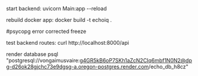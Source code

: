 start backend:
uvicorn Main:app --reload

rebuild docker app:
docker build -t echoiq .

#psycopg error corrected freeze

test backend routes:
curl http://localhost:8000/api

render database
psql "postgresql://vongaimusvaire:g4GR5kB6oP7SKh1aZcN2CIq6mbf1N0N2@dpg-d26ok28gjchc73e9dgsg-a.oregon-postgres.render.com/echo_db_h8cz"